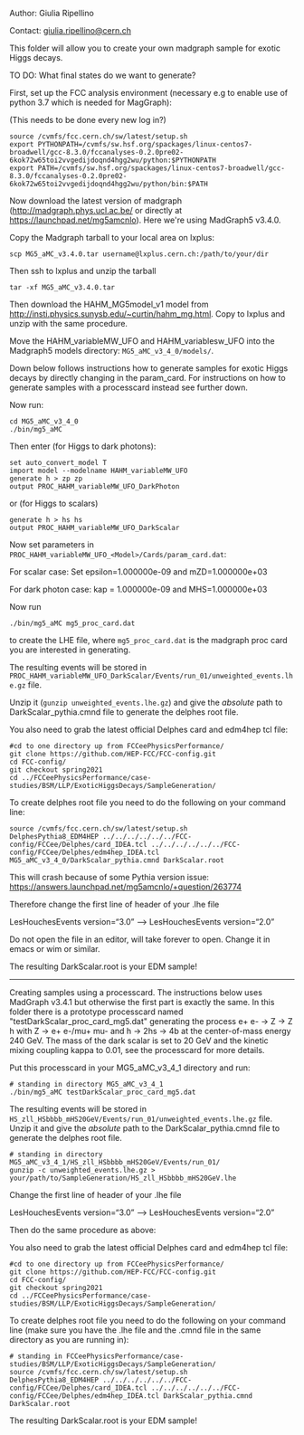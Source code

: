 Author: Giulia Ripellino

Contact: giulia.ripellino@cern.ch

This folder will allow you to create your own madgraph sample for exotic Higgs decays.

TO DO: What final states do we want to generate?

First, set up the FCC analysis environment (necessary e.g to enable use of python 3.7 which is needed for MagGraph):

(This needs to be done every new log in?)

```
source /cvmfs/fcc.cern.ch/sw/latest/setup.sh
export PYTHONPATH=/cvmfs/sw.hsf.org/spackages/linux-centos7-broadwell/gcc-8.3.0/fccanalyses-0.2.0pre02-6kok72w65toi2vvgedijdoqnd4hgg2wu/python:$PYTHONPATH
export PATH=/cvmfs/sw.hsf.org/spackages/linux-centos7-broadwell/gcc-8.3.0/fccanalyses-0.2.0pre02-6kok72w65toi2vvgedijdoqnd4hgg2wu/python/bin:$PATH
```

Now download the latest version of madgraph (http://madgraph.phys.ucl.ac.be/ or directly at https://launchpad.net/mg5amcnlo). Here we're using MadGraph5 v3.4.0. 

Copy the Madgraph tarball to your local area on lxplus:

```
scp MG5_aMC_v3.4.0.tar username@lxplus.cern.ch:/path/to/your/dir
```

Then ssh to lxplus and unzip the tarball 
```
tar -xf MG5_aMC_v3.4.0.tar
```

Then download the HAHM_MG5model_v1 model from http://insti.physics.sunysb.edu/~curtin/hahm_mg.html. Copy to lxplus and unzip with the same procedure.

Move the HAHM_variableMW_UFO and HAHM_variablesw_UFO into the Madgraph5 models directory: `MG5_aMC_v3_4_0/models/`.

Down below follows instructions how to generate samples for exotic Higgs decays by directly changing in the param_card. For instructions on how to generate samples with a processcard instead see further down.

Now run:
```
cd MG5_aMC_v3_4_0
./bin/mg5_aMC
```

Then enter (for Higgs to dark photons):
```
set auto_convert_model T
import model --modelname HAHM_variableMW_UFO
generate h > zp zp 
output PROC_HAHM_variableMW_UFO_DarkPhoton
```

or (for Higgs to scalars)
```
generate h > hs hs 
output PROC_HAHM_variableMW_UFO_DarkScalar
```

Now set parameters in `PROC_HAHM_variableMW_UFO_<Model>/Cards/param_card.dat`:

For scalar case: Set epsilon=1.000000e-09 and mZD=1.000000e+03

For dark photon case: kap = 1.000000e-09 and MHS=1.000000e+03 

Now run
```
./bin/mg5_aMC mg5_proc_card.dat
```
to create the LHE file, where `mg5_proc_card.dat` is the madgraph proc card you are interested in generating.

The resulting events will be stored in `PROC_HAHM_variableMW_UFO_DarkScalar/Events/run_01/unweighted_events.lhe.gz` file.

Unzip it (`gunzip unweighted_events.lhe.gz`) and give the *absolute* path to DarkScalar_pythia.cmnd file to generate the delphes root file.

You also need to grab the latest official Delphes card and edm4hep tcl file:
```
#cd to one directory up from FCCeePhysicsPerformance/
git clone https://github.com/HEP-FCC/FCC-config.git
cd FCC-config/
git checkout spring2021
cd ../FCCeePhysicsPerformance/case-studies/BSM/LLP/ExoticHiggsDecays/SampleGeneration/
```

To create delphes root file you need to do the following on your command line:

```
source /cvmfs/fcc.cern.ch/sw/latest/setup.sh
DelphesPythia8_EDM4HEP ../../../../../../FCC-config/FCCee/Delphes/card_IDEA.tcl ../../../../../../FCC-config/FCCee/Delphes/edm4hep_IDEA.tcl MG5_aMC_v3_4_0/DarkScalar_pythia.cmnd DarkScalar.root
```

This will crash because of some Pythia version issue: https://answers.launchpad.net/mg5amcnlo/+question/263774

Therefore change the first line of header of your .lhe file

LesHouchesEvents version=“3.0” —> LesHouchesEvents version=“2.0”

Do not open the file in an editor, will take forever to open. Change it in emacs or wim or similar.

The resulting DarkScalar.root is your EDM sample!

--------
Creating samples using a processcard. The instructions below uses MadGraph v3.4.1 but otherwise the first part is exactly the same.
In this folder there is a prototype processcard named "testDarkScalar_proc_card_mg5.dat" generating the process e+ e- -> Z -> Z h with Z -> e+ e-/mu+ mu- and h -> 2hs -> 4b at the center-of-mass energy 240 GeV.
The mass of the dark scalar is set to 20 GeV and the kinetic mixing coupling kappa to 0.01, see the processcard for more details.

Put this processcard in your MG5_aMC_v3_4_1 directory and run:

```
# standing in directory MG5_aMC_v3_4_1
./bin/mg5_aMC testDarkScalar_proc_card_mg5.dat
```

The resulting events will be stored in `HS_zll_HSbbbb_mHS20GeV/Events/run_01/unweighted_events.lhe.gz` file.
Unzip it and give the *absolute* path to the DarkScalar_pythia.cmnd file to generate the delphes root file.

```
# standing in directory MG5_aMC_v3_4_1/HS_zll_HSbbbb_mHS20GeV/Events/run_01/
gunzip -c unweighted_events.lhe.gz > your/path/to/SampleGeneration/HS_zll_HSbbbb_mHS20GeV.lhe
```

Change the first line of header of your .lhe file

LesHouchesEvents version=“3.0” —> LesHouchesEvents version=“2.0”

Then do the same procedure as above:

You also need to grab the latest official Delphes card and edm4hep tcl file:
```
#cd to one directory up from FCCeePhysicsPerformance/
git clone https://github.com/HEP-FCC/FCC-config.git
cd FCC-config/
git checkout spring2021
cd ../FCCeePhysicsPerformance/case-studies/BSM/LLP/ExoticHiggsDecays/SampleGeneration/
```

To create delphes root file you need to do the following on your command line (make sure you have the .lhe file and the .cmnd file in the same directory as you are running in):

```
# standing in FCCeePhysicsPerformance/case-studies/BSM/LLP/ExoticHiggsDecays/SampleGeneration/
source /cvmfs/fcc.cern.ch/sw/latest/setup.sh
DelphesPythia8_EDM4HEP ../../../../../../FCC-config/FCCee/Delphes/card_IDEA.tcl ../../../../../../FCC-config/FCCee/Delphes/edm4hep_IDEA.tcl DarkScalar_pythia.cmnd DarkScalar.root
```

The resulting DarkScalar.root is your EDM sample!




